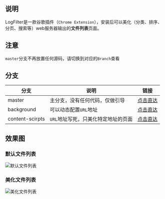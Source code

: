 ## 说明
LogFilter是一款谷歌插件（`Chrome Extension`），安装后可以美化（分类、排序、分页、搜索等）web服务器输出的**文件列表**页面。

## 注意
`master`分支不再放置任何源码，请切换到对应的`Branch`查看

## 分支
| 分支 | 说明 | 链接 |
| ------ | ------ | ------ |
| master | 主分支，没有任何代码，仅做引导 | [点击直达](https://github.com/oppoic/LogFilter/tree/master) |
| background | 可以动态配置`URL`地址 | [点击直达](https://github.com/oppoic/LogFilter/tree/background) |
| content-scirpts | `URL`地址写死，只美化特定地址的页面 | [点击直达](https://github.com/oppoic/LogFilter/tree/content-scripts) |

## 效果图
### 默认文件列表
![默认文件列表](https://github.com/oppoic/LogFilter/blob/master/pic/list-origin.png)
### 美化文件列表
![美化文件列表](https://github.com/oppoic/LogFilter/blob/master/pic/list-format.png)